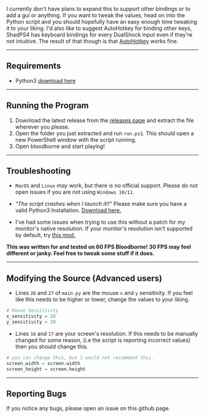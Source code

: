 I currently don't have plans to expand this to support other bindings or to add a gui or anything. If you want to tweak the values, head on into the Python script and you should hopefully have an easy enough time tweaking it to your liking. I'd also like to suggest AutoHotkey for binding other keys, ShadPS4 has keyboard bindings for every DualShock input even if they're not intuitive. The result of that though is that [AutoHotkey](https://www.autohotkey.com/) works fine.

---

## Requirements
- Python3 [download here](https://www.python.org/downloads/)

---

## Running the Program

1. Download the latest release from the [releases page](https://github.com/LobsterRoast/DS4-Joystick-Emulator/releases/tag/v1.0.1) and extract the file wherever you please.
2. Open the folder you just extracted and run `run.ps1`. This should open a new PowerShell window with the script running.
3. Open bloodborne and start playing!

---

## Troubleshooting

- `MacOS` and `Linux` *may* work, but there is no official support. Please do not open issues if you are not using `Windows 10/11`.

- *"The script crashes when I launch it!!"* Please make sure you have a valid Python3 Installation. [Download here.](https://www.python.org/downloads/) 

- I've had some issues when trying to use this without a patch for my monitor's native resolution. If your monitor's resolution isn't supported by default, try [this mod.](https://www.nexusmods.com/bloodborne/mods/79?tab=description)

**This was written for and tested on 60 FPS Bloodborne! 30 FPS may feel different or janky. Feel free to tweak some stuff if it does.**

---

## Modifying the Source (Advanced users)

- Lines `26` and `27` of `main.py` are the mouse `x` and `y` sensitivity. If you feel like this needs to be higher or lower, change the values to your liking.

```python
# Mouse Sensitivity
x_sensitivity = 20
y_sensitivity = 20
```

- Lines `16` and `17` are your screen's resolution. If this needs to be manually changed for some reason, (i.e the script is reporting incorrect values) then you should change this.

```python
# you can change this, but I would not recommend this.
screen_width = screen.width
screen_height = screen.height
```

---

## Reporting Bugs

If you notice any bugs, please open an issue on this github page.
